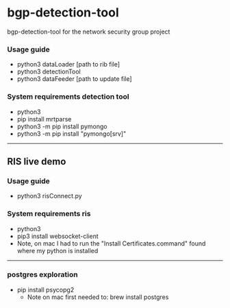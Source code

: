 # bgp-detection-tool
bgp-detection-tool for the network security group project

### Usage guide
- python3 dataLoader [path to rib file]
- python3 detectionTool 
- python3 dataFeeder [path to update file]

### System requirements detection tool
- python3
- pip install mrtparse
- python3 -m pip install pymongo
- python3 -m pip install "pymongo[srv]"

---

## RIS live demo

### Usage guide
- python3 risConnect.py

### System requirements ris
- python3
- pip3 install websocket-client
- Note, on mac I had to run the "Install Certificates.command" found where my python is installed


---

### postgres exploration
- pip install psycopg2
  - Note on mac first needed to: brew install postgres


